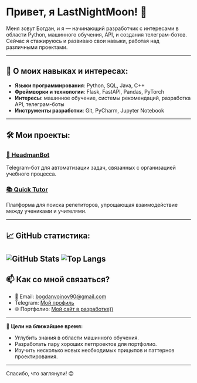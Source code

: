 # Привет, я LastNightMoon! 👋

Меня зовут Богдан, и я — начинающий разработчик с интересами в области Python, машинного обучения, API, и создания телеграм-ботов. Сейчас я стажируюсь и развиваю свои навыки, работая над различными проектами.

---

## 🚀 О моих навыках и интересах:

- **Языки программирования**: Python, SQL, Java, C++ 
- **Фреймворки и технологии**: Flask, FastAPI, Pandas, PyTorch
- **Интересы**: машинное обучение, системы рекомендаций, разработка API, телеграм-боты
- **Инструменты разработки**: Git, PyCharm, Jupyter Notebook

---

## 🛠️ Мои проекты:

### [📱 HeadmanBot](https://github.com/LastNightMoon/HeadmanBot)
Telegram-бот для автоматизации задач, связанных с организацией учебного процесса.

### [📚 Quick Tutor](https://github.com/LastNightMoon/QuickTutor)
Платформа для поиска репетиторов, упрощающая взаимодействие между учениками и учителями.

---

## 📈 GitHub статистика:
![GitHub Stats](https://github-readme-stats.vercel.app/api?username=LastNightMoon&show_icons=true&theme=radical)
![Top Langs](https://github-readme-stats.vercel.app/api/top-langs/?username=LastNightMoon&layout=compact&theme=radical)
---

## 📫 Как со мной связаться?

- 📧 Email: [bogdanvoinov90@gmail.com](mailto:bogdanvoinov90@gmail.com)
- Telegram: [Мой профиль](https://t.me/bagnutiii)
- 🌐 Портфолио: [Мой сайт в разработке))](https://ya.ru)

---

🎯 **Цели на ближайшее время:**
- Углубить знания в области машинного обучения.
- Разработать пару хороших петпроектов для портфолио.
- Изучить несколько новых необходимых прицыпов и паттернов проектирования.

---

Спасибо, что заглянули! 😊
